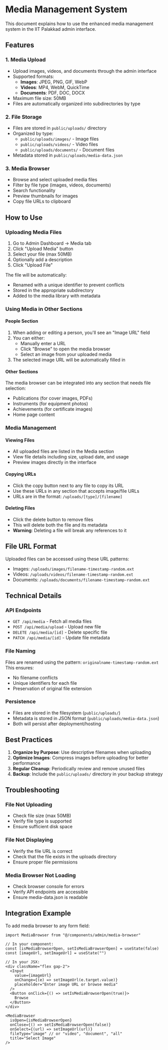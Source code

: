 # Media Management System

This document explains how to use the enhanced media management system in the IIT Palakkad admin interface.

## Features

### 1. Media Upload
- Upload images, videos, and documents through the admin interface
- Supported formats:
  - **Images**: JPEG, PNG, GIF, WebP
  - **Videos**: MP4, WebM, QuickTime
  - **Documents**: PDF, DOC, DOCX
- Maximum file size: 50MB
- Files are automatically organized into subdirectories by type

### 2. File Storage
- Files are stored in `public/uploads/` directory
- Organized by type:
  - `public/uploads/images/` - Image files
  - `public/uploads/videos/` - Video files  
  - `public/uploads/documents/` - Document files
- Metadata stored in `public/uploads/media-data.json`

### 3. Media Browser
- Browse and select uploaded media files
- Filter by file type (images, videos, documents)
- Search functionality
- Preview thumbnails for images
- Copy file URLs to clipboard

## How to Use

### Uploading Media Files

1. Go to Admin Dashboard → Media tab
2. Click "Upload Media" button
3. Select your file (max 50MB)
4. Optionally add a description
5. Click "Upload File"

The file will be automatically:
- Renamed with a unique identifier to prevent conflicts
- Stored in the appropriate subdirectory
- Added to the media library with metadata

### Using Media in Other Sections

#### People Section
1. When adding or editing a person, you'll see an "Image URL" field
2. You can either:
   - Manually enter a URL
   - Click "Browse" to open the media browser
   - Select an image from your uploaded media
3. The selected image URL will be automatically filled in

#### Other Sections
The media browser can be integrated into any section that needs file selection:
- Publications (for cover images, PDFs)
- Instruments (for equipment photos)
- Achievements (for certificate images)
- Home page content

### Media Management

#### Viewing Files
- All uploaded files are listed in the Media section
- View file details including size, upload date, and usage
- Preview images directly in the interface

#### Copying URLs
- Click the copy button next to any file to copy its URL
- Use these URLs in any section that accepts image/file URLs
- URLs are in the format: `/uploads/[type]/[filename]`

#### Deleting Files
- Click the delete button to remove files
- This will delete both the file and its metadata
- **Warning**: Deleting a file will break any references to it

## File URL Format

Uploaded files can be accessed using these URL patterns:
- Images: `/uploads/images/filename-timestamp-random.ext`
- Videos: `/uploads/videos/filename-timestamp-random.ext`
- Documents: `/uploads/documents/filename-timestamp-random.ext`

## Technical Details

### API Endpoints
- `GET /api/media` - Fetch all media files
- `POST /api/media/upload` - Upload new file
- `DELETE /api/media/[id]` - Delete specific file
- `PATCH /api/media/[id]` - Update file metadata

### File Naming
Files are renamed using the pattern: `originalname-timestamp-random.ext`
This ensures:
- No filename conflicts
- Unique identifiers for each file
- Preservation of original file extension

### Persistence
- Files are stored in the filesystem (`public/uploads/`)
- Metadata is stored in JSON format (`public/uploads/media-data.json`)
- Both will persist after deployment/hosting

## Best Practices

1. **Organize by Purpose**: Use descriptive filenames when uploading
2. **Optimize Images**: Compress images before uploading for better performance
3. **Regular Cleanup**: Periodically review and remove unused files
4. **Backup**: Include the `public/uploads/` directory in your backup strategy

## Troubleshooting

### File Not Uploading
- Check file size (max 50MB)
- Verify file type is supported
- Ensure sufficient disk space

### File Not Displaying
- Verify the file URL is correct
- Check that the file exists in the uploads directory
- Ensure proper file permissions

### Media Browser Not Loading
- Check browser console for errors
- Verify API endpoints are accessible
- Ensure media-data.json is readable

## Integration Example

To add media browser to any form field:

```tsx
import MediaBrowser from "@/components/admin/media-browser"

// In your component:
const [isMediaBrowserOpen, setIsMediaBrowserOpen] = useState(false)
const [imageUrl, setImageUrl] = useState("")

// In your JSX:
<div className="flex gap-2">
  <Input
    value={imageUrl}
    onChange={(e) => setImageUrl(e.target.value)}
    placeholder="Enter image URL or browse media"
  />
  <Button onClick={() => setIsMediaBrowserOpen(true)}>
    Browse
  </Button>
</div>

<MediaBrowser
  isOpen={isMediaBrowserOpen}
  onClose={() => setIsMediaBrowserOpen(false)}
  onSelect={(url) => setImageUrl(url)}
  fileType="image" // or "video", "document", "all"
  title="Select Image"
/>
```
